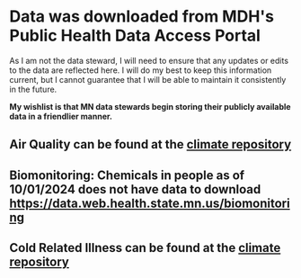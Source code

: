 # Data was downloaded from MDH's Public Health Data Access Portal 
As I am not the data steward, I will need to ensure that any updates or edits to the data are reflected here. I will do my best to keep this information current, but I cannot guarantee that I will be able to maintain it consistently in the future.

**My wishlist is that MN data stewards begin storing their publicly available data in a friendlier manner.**

## Air Quality can be found at the [climate repository](https://github.com/quincountychsmn/MN_PublicData/tree/main/MN_PHDAP/climate)

## Biomonitoring: Chemicals in people as of 10/01/2024 does not have data to download https://data.web.health.state.mn.us/biomonitoring

## Cold Related Illness can be found at the [climate repository](https://github.com/quincountychsmn/MN_PublicData/tree/main/MN_PHDAP/climate)
